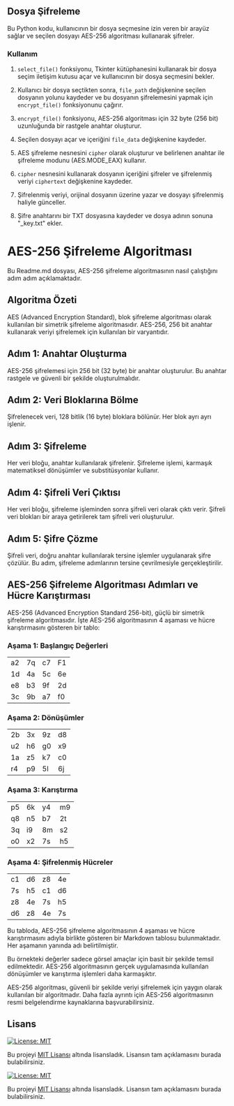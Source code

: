 ## Dosya Şifreleme

Bu Python kodu, kullanıcının bir dosya seçmesine izin veren bir arayüz sağlar ve seçilen dosyayı AES-256 algoritması kullanarak şifreler.

### Kullanım

1. `select_file()` fonksiyonu, Tkinter kütüphanesini kullanarak bir dosya seçim iletişim kutusu açar ve kullanıcının bir dosya seçmesini bekler.

2. Kullanıcı bir dosya seçtikten sonra, `file_path` değişkenine seçilen dosyanın yolunu kaydeder ve bu dosyanın şifrelemesini yapmak için `encrypt_file()` fonksiyonunu çağırır.

3. `encrypt_file()` fonksiyonu, AES-256 algoritması için 32 byte (256 bit) uzunluğunda bir rastgele anahtar oluşturur.

4. Seçilen dosyayı açar ve içeriğini `file_data` değişkenine kaydeder.

5. AES şifreleme nesnesini `cipher` olarak oluşturur ve belirlenen anahtar ile şifreleme modunu (AES.MODE_EAX) kullanır.

6. `cipher` nesnesini kullanarak dosyanın içeriğini şifreler ve şifrelenmiş veriyi `ciphertext` değişkenine kaydeder.

7. Şifrelenmiş veriyi, orijinal dosyanın üzerine yazar ve dosyayı şifrelenmiş haliyle günceller.

8. Şifre anahtarını bir TXT dosyasına kaydeder ve dosya adının sonuna "_key.txt" ekler.

# AES-256 Şifreleme Algoritması

Bu Readme.md dosyası, AES-256 şifreleme algoritmasının nasıl çalıştığını adım adım açıklamaktadır.

## Algoritma Özeti

AES (Advanced Encryption Standard), blok şifreleme algoritması olarak kullanılan bir simetrik şifreleme algoritmasıdır. AES-256, 256 bit anahtar kullanarak veriyi şifrelemek için kullanılan bir varyantıdır.

## Adım 1: Anahtar Oluşturma

AES-256 şifrelemesi için 256 bit (32 byte) bir anahtar oluşturulur. Bu anahtar rastgele ve güvenli bir şekilde oluşturulmalıdır.

## Adım 2: Veri Bloklarına Bölme

Şifrelenecek veri, 128 bitlik (16 byte) bloklara bölünür. Her blok ayrı ayrı işlenir.

## Adım 3: Şifreleme

Her veri bloğu, anahtar kullanılarak şifrelenir. Şifreleme işlemi, karmaşık matematiksel dönüşümler ve substitüsyonlar kullanır.

## Adım 4: Şifreli Veri Çıktısı

Her veri bloğu, şifreleme işleminden sonra şifreli veri olarak çıktı verir. Şifreli veri blokları bir araya getirilerek tam şifreli veri oluşturulur.

## Adım 5: Şifre Çözme

Şifreli veri, doğru anahtar kullanılarak tersine işlemler uygulanarak şifre çözülür. Bu adım, şifreleme adımlarının tersine çevrilmesiyle gerçekleştirilir.


## AES-256 Şifreleme Algoritması Adımları ve Hücre Karıştırması

AES-256 (Advanced Encryption Standard 256-bit), güçlü bir simetrik şifreleme algoritmasıdır. İşte AES-256 algoritmasının 4 aşaması ve hücre karıştırmasını gösteren bir tablo:

### Aşama 1: Başlangıç Değerleri

|    |    |    |    |
|----|----|----|----|
| a2 | 7q | c7 | F1 |
| 1d | 4a | 5c | 6e |
| e8 | b3 | 9f | 2d |
| 3c | 9b | a7 | f0 |

### Aşama 2: Dönüşümler

|    |    |    |    |
|----|----|----|----|
| 2b | 3x | 9z | d8 |
| u2 | h6 | g0 | x9 |
| 1a | z5 | k7 | c0 |
| r4 | p9 | 5l | 6j |

### Aşama 3: Karıştırma

|    |    |    |    |
|----|----|----|----|
| p5 | 6k | y4 | m9 |
| q8 | n5 | b7 | 2t |
| 3q | i9 | 8m | s2 |
| o0 | x2 | 7s | h5 |

### Aşama 4: Şifrelenmiş Hücreler

|    |    |    |    |
|----|----|----|----|
| c1 | d6 | z8 | 4e |
| 7s | h5 | c1 | d6 |
| z8 | 4e | 7s | h5 |
| d6 | z8 | 4e | 7s |

Bu tabloda, AES-256 şifreleme algoritmasının 4 aşaması ve hücre karıştırmasını adıyla birlikte gösteren bir Markdown tablosu bulunmaktadır. Her aşamanın yanında adı belirtilmiştir.

Bu örnekteki değerler sadece görsel amaçlar için basit bir şekilde temsil edilmektedir. AES-256 algoritmasının gerçek uygulamasında kullanılan dönüşümler ve karıştırma işlemleri daha karmaşıktır.

AES-256 algoritması, güvenli bir şekilde veriyi şifrelemek için yaygın olarak kullanılan bir algoritmadır. Daha fazla ayrıntı için AES-256 algoritmasının resmi belgelendirme kaynaklarına başvurabilirsiniz.



## Lisans

[![License: MIT](https://img.shields.io/badge/License-MIT-yellow.svg)](https://opensource.org/licenses/MIT)

Bu projeyi [MIT Lisansı](https://opensource.org/licenses/MIT) altında lisansladık. Lisansın tam açıklamasını burada bulabilirsiniz.
















[![License: MIT](https://img.shields.io/badge/License-MIT-yellow.svg)](https://opensource.org/licenses/MIT)

Bu projeyi [MIT Lisansı](https://opensource.org/licenses/MIT) altında lisansladık. Lisansın tam açıklamasını burada bulabilirsiniz.
